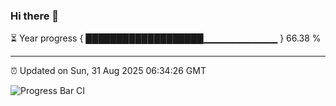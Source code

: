 ### Hi there 👋

⏳ Year progress { ███████████████████▁▁▁▁▁▁▁▁▁▁▁ } 66.38 %

---

⏰ Updated on Sun, 31 Aug 2025 06:34:26 GMT

![Progress Bar CI](https://github.com/DhruviPatel157/GitHub-Actions-Demo/workflows/Progress%20Bar%20CI/badge.svg)

